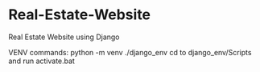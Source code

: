 # Real-Estate-Website
Real Estate Website using Django

VENV commands:
python -m venv ./django_env
cd to django_env/Scripts and run activate.bat

